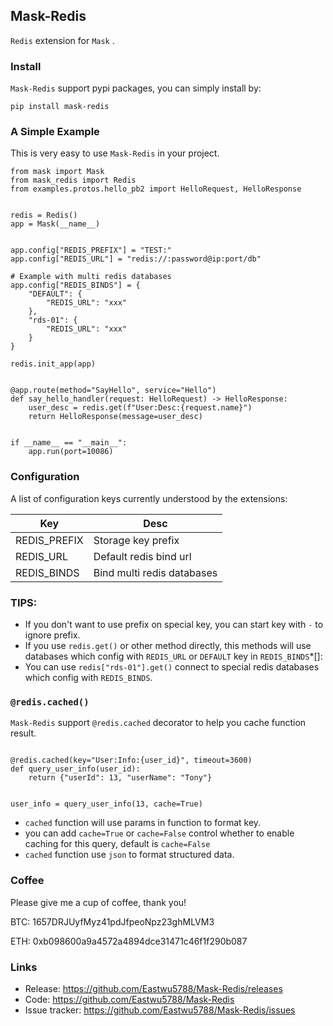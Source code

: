 ## Mask-Redis

`Redis` extension for `Mask` .

### Install

`Mask-Redis` support pypi packages, you can simply install by:

```
pip install mask-redis
```

### A Simple Example

This is very easy to use `Mask-Redis` in your project.

```
from mask import Mask
from mask_redis import Redis
from examples.protos.hello_pb2 import HelloRequest, HelloResponse


redis = Redis()
app = Mask(__name__)


app.config["REDIS_PREFIX"] = "TEST:"
app.config["REDIS_URL"] = "redis://:password@ip:port/db"

# Example with multi redis databases
app.config["REDIS_BINDS"] = {
    "DEFAULT": {
        "REDIS_URL": "xxx"
    }, 
    "rds-01": {
        "REDIS_URL": "xxx"
    }
}

redis.init_app(app)


@app.route(method="SayHello", service="Hello")
def say_hello_handler(request: HelloRequest) -> HelloResponse:
    user_desc = redis.get(f"User:Desc:{request.name}")
    return HelloResponse(message=user_desc)


if __name__ == "__main__":
    app.run(port=10086)
```

### Configuration

A list of configuration keys currently understood by the extensions:

| Key  | Desc |
| ---- | ---- |
| REDIS_PREFIX | Storage key prefix |
| REDIS_URL | Default redis bind url |
| REDIS_BINDS | Bind multi redis databases  |


### TIPS:

* If you don't want to use prefix on special key, you can start key with `-` to ignore prefix.
* If you use `redis.get()` or other method directly, this methods will use databases which config with  `REDIS_URL` or `DEFAULT` key in `REDIS_BINDS`*[]: 
* You can use `redis["rds-01"].get()` connect to special redis databases which config with `REDIS_BINDS`.  


### `@redis.cached()`

`Mask-Redis` support `@redis.cached` decorator to help you cache function result.

```

@redis.cached(key="User:Info:{user_id}", timeout=3600)
def query_user_info(user_id):
    return {"userId": 13, "userName": "Tony"}


user_info = query_user_info(13, cache=True)
``` 

* `cached` function will use params in function to format key.
* you can add `cache=True` or `cache=False` control whether to enable caching for this query, default is `cache=False`
* `cached` function use `json` to format structured data.

### Coffee

Please give me a cup of coffee, thank you!

BTC: 1657DRJUyfMyz41pdJfpeoNpz23ghMLVM3

ETH: 0xb098600a9a4572a4894dce31471c46f1f290b087

### Links

* Release: https://github.com/Eastwu5788/Mask-Redis/releases
* Code: https://github.com/Eastwu5788/Mask-Redis
* Issue tracker: https://github.com/Eastwu5788/Mask-Redis/issues
